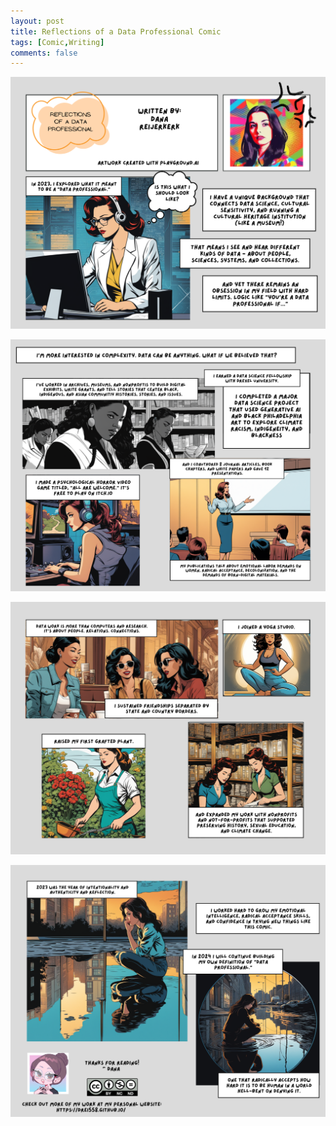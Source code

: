 ```yaml
---
layout: post
title: Reflections of a Data Professional Comic
tags: [Comic,Writing]
comments: false
---
```


![Comic page one, detailing a self-reflection of what it means to be a so-called data professional](assets/img/ReflectionsComic_pg1.png)

![Comic page two, detailing a self-reflection of what it means to be a so-called data professional](assets/img/ReflectionsComic_pg2.png)

![Comic page three, detailing a self-reflection of what it means to be a so-called data professional](assets/img/ReflectionsComic_pg3.png)

![Comic page four, detailing a self-reflection of what it means to be a so-called data professional](assets/img/ReflectionsComic_pg4.png)
